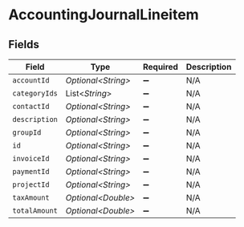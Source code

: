 # AccountingJournalLineitem


## Fields

| Field               | Type                | Required            | Description         |
| ------------------- | ------------------- | ------------------- | ------------------- |
| `accountId`         | *Optional\<String>* | :heavy_minus_sign:  | N/A                 |
| `categoryIds`       | List\<*String*>     | :heavy_minus_sign:  | N/A                 |
| `contactId`         | *Optional\<String>* | :heavy_minus_sign:  | N/A                 |
| `description`       | *Optional\<String>* | :heavy_minus_sign:  | N/A                 |
| `groupId`           | *Optional\<String>* | :heavy_minus_sign:  | N/A                 |
| `id`                | *Optional\<String>* | :heavy_minus_sign:  | N/A                 |
| `invoiceId`         | *Optional\<String>* | :heavy_minus_sign:  | N/A                 |
| `paymentId`         | *Optional\<String>* | :heavy_minus_sign:  | N/A                 |
| `projectId`         | *Optional\<String>* | :heavy_minus_sign:  | N/A                 |
| `taxAmount`         | *Optional\<Double>* | :heavy_minus_sign:  | N/A                 |
| `totalAmount`       | *Optional\<Double>* | :heavy_minus_sign:  | N/A                 |
